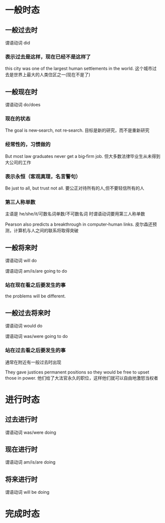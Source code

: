 # 一般时态

## 一般过去时

谓语动词 did

### 表示过去是这样，现在已经不是这样了

this city was one of the largest human settlements in the world.
这个城市过去是世界上最大的人类住区之一(现在不是了)

## 一般现在时

谓语动词 do/does

### 现在的状态

The goal is new‐search, not re‐search.
目标是新的研究，而不是重新研究

### 经常性的，习惯做的

But most law graduates never get a big‐firm job.
但大多数法律毕业生从未得到大公司的工作

### 表示永恒（客观真理，名言警句）

Be just to all, but trust not all.
要公正对待所有的人,但不要轻信所有的人

### 第三人称单数

主语是 he/she/it/可数名词单数/不可数名词 时谓语动词要用第三人称单数

Pearson also predicts a breakthrough in computer‐human links.
皮尔森还预测，计算机与人之间的联系将取得突破

## 一般将来时

谓语动词 will do

谓语动词 am/is/are going to do

### 站在现在看之后要发生的事

the problems will be different.

## 一般过去将来时

谓语动词 would do

谓语动词 was/were going to do

### 站在过去看之后要发生的事

通常在附近有一般过去时出现

They gave justices permanent positions so they would be free to upset those in power.
他们给了大法官永久的职位，这样他们就可以自由地激怒当权者

# 进行时态

## 过去进行时

谓语动词 was/were doing

## 现在进行时

谓语动词 am/is/are doing

## 将来进行时

谓语动词 will be doing

# 完成时态
